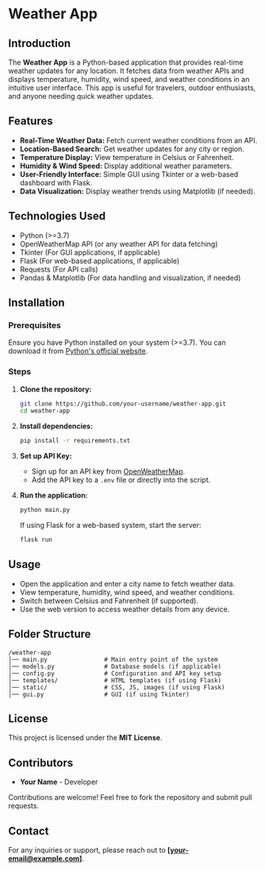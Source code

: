 # Weather App

## Introduction
The **Weather App** is a Python-based application that provides real-time weather updates for any location. It fetches data from weather APIs and displays temperature, humidity, wind speed, and weather conditions in an intuitive user interface. This app is useful for travelers, outdoor enthusiasts, and anyone needing quick weather updates.

## Features
- **Real-Time Weather Data:** Fetch current weather conditions from an API.
- **Location-Based Search:** Get weather updates for any city or region.
- **Temperature Display:** View temperature in Celsius or Fahrenheit.
- **Humidity & Wind Speed:** Display additional weather parameters.
- **User-Friendly Interface:** Simple GUI using Tkinter or a web-based dashboard with Flask.
- **Data Visualization:** Display weather trends using Matplotlib (if needed).

## Technologies Used
- Python (>=3.7)
- OpenWeatherMap API (or any weather API for data fetching)
- Tkinter (For GUI applications, if applicable)
- Flask (For web-based applications, if applicable)
- Requests (For API calls)
- Pandas & Matplotlib (For data handling and visualization, if needed)

## Installation
### Prerequisites
Ensure you have Python installed on your system (>=3.7). You can download it from [Python's official website](https://www.python.org/downloads/).

### Steps
1. **Clone the repository:**
   ```bash
   git clone https://github.com/your-username/weather-app.git
   cd weather-app
   ```
2. **Install dependencies:**
   ```bash
   pip install -r requirements.txt
   ```
3. **Set up API Key:**
   - Sign up for an API key from [OpenWeatherMap](https://openweathermap.org/).
   - Add the API key to a `.env` file or directly into the script.

4. **Run the application:**
   ```bash
   python main.py
   ```
   If using Flask for a web-based system, start the server:
   ```bash
   flask run
   ```

## Usage
- Open the application and enter a city name to fetch weather data.
- View temperature, humidity, wind speed, and weather conditions.
- Switch between Celsius and Fahrenheit (if supported).
- Use the web version to access weather details from any device.

## Folder Structure
```
/weather-app
│── main.py                # Main entry point of the system
│── models.py              # Database models (if applicable)
│── config.py              # Configuration and API key setup
│── templates/             # HTML templates (if using Flask)
│── static/                # CSS, JS, images (if using Flask)
│── gui.py                 # GUI (if using Tkinter)
```

## License
This project is licensed under the **MIT License**.

## Contributors
- **Your Name** - Developer

Contributions are welcome! Feel free to fork the repository and submit pull requests.

## Contact
For any inquiries or support, please reach out to **[your-email@example.com]**.

